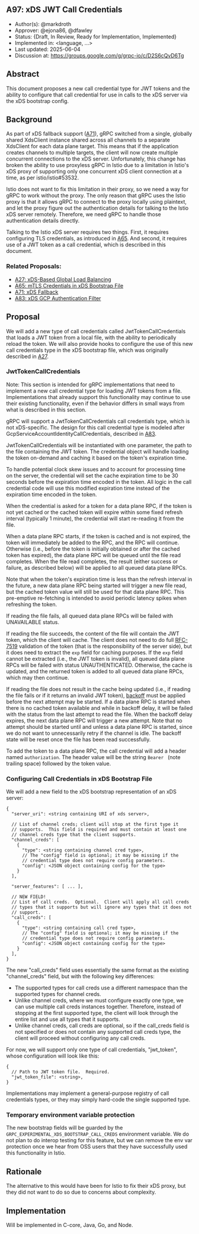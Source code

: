 A97: xDS JWT Call Credentials
----
* Author(s): @markdroth
* Approver: @ejona86, @dfawley
* Status: {Draft, In Review, Ready for Implementation, Implemented}
* Implemented in: <language, ...>
* Last updated: 2025-06-04
* Discussion at: https://groups.google.com/g/grpc-io/c/D2S6cQvD6Tg

## Abstract

This document proposes a new call credential type for JWT tokens and the
ability to configure that call credential for use in calls to the xDS
server via the xDS bootstrap config.

## Background

As part of xDS fallback support ([A71]), gRPC switched from a single,
globally shared XdsClient instance shared across all channels to
a separate XdsClient for each data plane target.  This means that
if the application creates channels to multiple targets, the client
will now create multiple concurrent connections to the xDS server.
Unfortunately, this change has broken the ability to use proxyless gRPC
in Istio due to a limitation in Istio's xDS proxy of supporting only one
concurrent xDS client connection at a time, as per istio/istio#53532.

Istio does not want to fix this limitation in their proxy, so we need a
way for gRPC to work without the proxy.  The only reason that gRPC uses
the Istio proxy is that it allows gRPC to connect to the proxy locally
using plaintext, and let the proxy figure out the authentication details
for talking to the Istio xDS server remotely.  Therefore, we need gRPC
to handle those authentication details directly.

Talking to the Istio xDS server requires two things.  First, it requires
configuring TLS credentials, as introduced in [A65].  And second, it
requires use of a JWT token as a call credential, which is described in
this document.

### Related Proposals: 
* [A27: xDS-Based Global Load Balancing][A27]
* [A65: mTLS Credentials in xDS Bootstrap File][A65]
* [A71: xDS Fallback][A71]
* [A83: xDS GCP Authentication Filter][A83]

[A27]: A27-xds-global-load-balancing.md
[A65]: A65-xds-mtls-creds-in-bootstrap.md
[A71]: A71-xds-fallback.md
[A83]: A83-xds-gcp-authn-filter.md

## Proposal

We will add a new type of call credentials called JwtTokenCallCredentials
that loads a JWT token from a local file, with the ability to
periodically reload the token.  We will also provide hooks to configure
the use of this new call credentials type in the xDS bootstrap file,
which was originally described in [A27].

### JwtTokenCallCredentials

Note: This section is intended for gRPC implementations that need to
implement a new call credential type for loading JWT tokens from a file.
Implementations that already support this functionality may continue to
use their existing functionality, even if the behavior differs in small
ways from what is described in this section.

gRPC will support a JwtTokenCallCredentials call credentials type, which
is not xDS-specific.  The design for this call credential type is modeled
after GcpServiceAccountIdentityCallCredentials, described in [A83].

JwtTokenCallCredentials will be instantiated with one parameter, the
path to the file containing the JWT token.  The credential object will
handle loading the token on-demand and caching it based on the token's
expiration time.

To handle potential clock skew issues and to account for processing time
on the server, the credential will set the cache expiration time to be
30 seconds before the expiration time encoded in the token.  All logic in
the call credential code will use this modified expiration time instead
of the expiration time encoded in the token.

When the credential is asked for a token for a data plane RPC, if the
token is not yet cached or the cached token will expire within some
fixed refresh interval (typically 1 minute), the credential will start
re-reading it from the file.

When a data plane RPC starts, if the token is cached and is not expired,
the token will immediately be added to the RPC, and the RPC will
continue.  Otherwise (i.e., before the token is initially obtained or
after the cached token has expired), the data plane RPC will be queued
until the file read completes.  When the file read completes, the
result (either success or failure, as described below) will be applied
to all queued data plane RPCs.

Note that when the token's expiration time is less than the refresh
interval in the future, a new data plane RPC being started will trigger
a new file read, but the cached token value will still be used for
that data plane RPC.  This pre-emptive re-fetching is intended to avoid
periodic latency spikes when refreshing the token.

If reading the file fails, all queued data plane RPCs will be failed
with UNAVAILABLE status.

If reading the file succeeds, the content of the file will contain the JWT
token, which the client will cache.  The client does not need to do full
[RFC-7519](https://datatracker.ietf.org/doc/html/rfc7519) validation
of the token (that is the responsibility of the server side), but it
does need to extract the `exp` field for caching purposes. If the `exp`
field cannot be extracted (i.e., the JWT token is invalid), all queued
data plane RPCs will be failed with status UNAUTHENTICATED. Otherwise,
the cache is updated, and the returned token is added to all queued data
plane RPCs, which may then continue.

If reading the file does not result in the cache being updated (i.e.,
if reading the file fails or if it returns an invalid JWT token),
[backoff](https://github.com/grpc/grpc/blob/master/doc/connection-backoff.md)
must be applied before the next attempt may be started.  If a data plane
RPC is started when there is no cached token available and while in
backoff delay, it will be failed with the status from the last attempt
to read the file.  When the backoff delay expires, the next data plane
RPC will trigger a new attempt.  Note that no attempt should be started
until and unless a data plane RPC is started, since we do not want to
unnecessarily retry if the channel is idle.  The backoff state will be
reset once the file has been read successfully.

To add the token to a data plane RPC, the call credential will add
a header named `authorization`.  The header value will be the string
`Bearer ` (note trailing space) followed by the token value.

### Configuring Call Credentials in xDS Bootstrap File

We will add a new field to the xDS bootstrap representation of an xDS
server:

```json5
{
  "server_uri": <string containing URI of xds server>,

  // List of channel creds; client will stop at the first type it
  // supports.  This field is required and must contain at least one
  // channel creds type that the client supports.
  "channel_creds": [
    {
      "type": <string containing channel cred type>,
      // The "config" field is optional; it may be missing if the
      // credential type does not require config parameters.
      "config": <JSON object containing config for the type>
    }
  ],

  "server_features": [ ... ],

  // NEW FIELD!
  // List of call creds.  Optional.  Client will apply all call creds
  // types that it supports but will ignore any types that it does not
  // support.
  "call_creds": [
    {
      "type": <string containing call cred type>,
      // The "config" field is optional; it may be missing if the
      // credential type does not require config parameters.
      "config": <JSON object containing config for the type>
    }
  ],
}
```

The new "call_creds" field uses essentially the same format as the
existing "channel_creds" field, but with the following key differences:
- The supported types for call creds use a different namespace than the
  supported types for channel creds.
- Unlike channel creds, where we must configure exactly one type, we can
  use multiple call creds instances together.  Therefore, instead of
  stopping at the first supported type, the client will look through
  the entire list and use all types that it supports.
- Unlike channel creds, call creds are optional, so if the call_creds
  field is not specified or does not contain any supported call creds
  type, the client will proceed without configuring any call creds.

For now, we will support only one type of call credentials,
"jwt_token", whose configuration will look like this:

```json5
{
  // Path to JWT token file.  Required.
  "jwt_token_file": <string>,
}
```

Implementations may implement a general-purpose registry of call
credentials types, or they may simply hard-code the single supported type.

### Temporary environment variable protection

The new bootstrap fields will be guarded by the
`GRPC_EXPERIMENTAL_XDS_BOOTSTRAP_CALL_CREDS` environment variable.  We
do not plan to do interop testing for this feature, but we can remove
the env var protection once we hear from OSS users that they have
successfully used this functionality in Istio.

## Rationale

The alternative to this would have been for Istio to fix their xDS
proxy, but they did not want to do so due to concerns about complexity.

## Implementation

Will be implemented in C-core, Java, Go, and Node.
